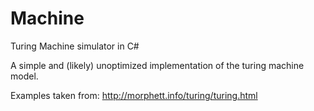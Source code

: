 # Machine
Turing Machine simulator in C#

A simple and (likely) unoptimized implementation of the turing machine model.

Examples taken from: http://morphett.info/turing/turing.html
